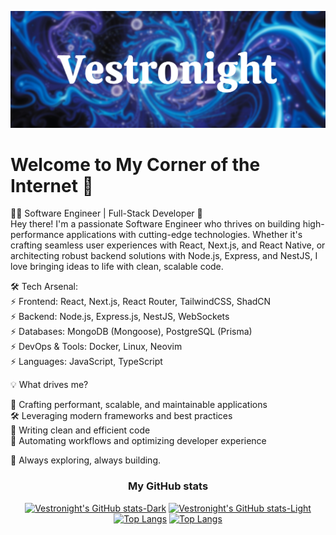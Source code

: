 [![header](./banner.png)]()

# Welcome to My Corner of the Internet 👋

👨‍💻 Software Engineer | Full-Stack Developer 🚀<br/>
Hey there! I'm a passionate Software Engineer who thrives on building high-performance applications with cutting-edge technologies. Whether it's crafting seamless user experiences with React, Next.js, and React Native, or architecting robust backend solutions with Node.js, Express, and NestJS, I love bringing ideas to life with clean, scalable code.<br/>

🛠 Tech Arsenal:<br/>
⚡ Frontend: React, Next.js, React Router, TailwindCSS, ShadCN<br/>
⚡ Backend: Node.js, Express.js, NestJS, WebSockets<br/>
⚡ Databases: MongoDB (Mongoose), PostgreSQL (Prisma)<br/>
⚡ DevOps & Tools: Docker, Linux, Neovim<br/>
⚡ Languages: JavaScript, TypeScript<br/>

💡 What drives me?<br/>

🚀 Crafting performant, scalable, and maintainable applications<br/>
🛠️ Leveraging modern frameworks and best practices<br/>
💎 Writing clean and efficient code<br/>
🤖 Automating workflows and optimizing developer experience<br/>

📌 Always exploring, always building. <br/>

### <p align="center">My GitHub stats</p>

<div align="center">

[![Vestronight's GitHub stats-Dark](https://github-readme-stats.vercel.app/api?username=vestronight&show_icons=true&theme=tokyonight#gh-dark-mode-only)](https://github-readme-stats.vercel.app/api?username=vestronight&show_icons=true&theme=tokyonight#gh-dark-mode-only)
[![Vestronight's GitHub stats-Light](https://github-readme-stats.vercel.app/api?username=vestronight&show_icons=true&theme=default#gh-light-mode-only)](https://github-readme-stats.vercel.app/api?username=vestronight&show_icons=true&theme=default#gh-light-mode-only)
[![Top Langs](https://github-readme-stats.vercel.app/api/top-langs/?username=vestronight&layout=compact&theme=tokyonight#gh-dark-mode-only)](https://github-readme-stats.vercel.app/api/top-langs/?username=vestronight&layout=compact&theme=tokyonight#gh-dark-mode-only)
[![Top Langs](https://github-readme-stats.vercel.app/api/top-langs/?username=vestronight&layout=compact#gh-light-mode-only)](https://github-readme-stats.vercel.app/api/top-langs/?username=vestronight&layout=compact#gh-light-mode-only)

</div>

